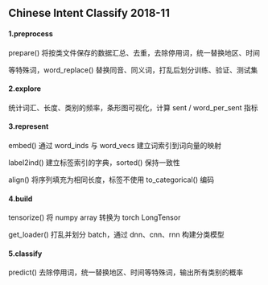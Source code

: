 ## Chinese Intent Classify 2018-11

#### 1.preprocess

prepare() 将按类文件保存的数据汇总、去重，去除停用词，统一替换地区、时间

等特殊词，word_replace() 替换同音、同义词，打乱后划分训练、验证、测试集

#### 2.explore

统计词汇、长度、类别的频率，条形图可视化，计算 sent / word_per_sent 指标

#### 3.represent

embed() 通过 word_inds 与 word_vecs 建立词索引到词向量的映射

label2ind() 建立标签索引的字典，sorted() 保持一致性

align() 将序列填充为相同长度，标签不使用 to_categorical() 编码

#### 4.build

tensorize() 将 numpy array 转换为 torch LongTensor

get_loader() 打乱并划分 batch，通过 dnn、cnn、rnn 构建分类模型

#### 5.classify

predict() 去除停用词，统一替换地区、时间等特殊词，输出所有类别的概率